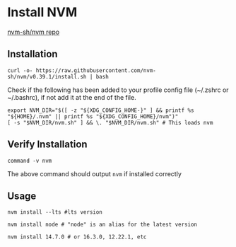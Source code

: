 # Install NVM

[nvm-sh/nvm repo](https://github.com/nvm-sh/nvm)

## Installation

```shell
curl -o- https://raw.githubusercontent.com/nvm-sh/nvm/v0.39.1/install.sh | bash
```

Check if the following has been added to your profile config file (~/.zshrc or ~/.bashrc), if not add it at the end of the file.

```shell
export NVM_DIR="$([ -z "${XDG_CONFIG_HOME-}" ] && printf %s "${HOME}/.nvm" || printf %s "${XDG_CONFIG_HOME}/nvm")"
[ -s "$NVM_DIR/nvm.sh" ] && \. "$NVM_DIR/nvm.sh" # This loads nvm
```

## Verify Installation

```shell
command -v nvm
```

The above command should output `nvm` if installed correctly

## Usage

```shell
nvm install --lts #lts version
```

```shell
nvm install node # "node" is an alias for the latest version
```

```shell
nvm install 14.7.0 # or 16.3.0, 12.22.1, etc

```
